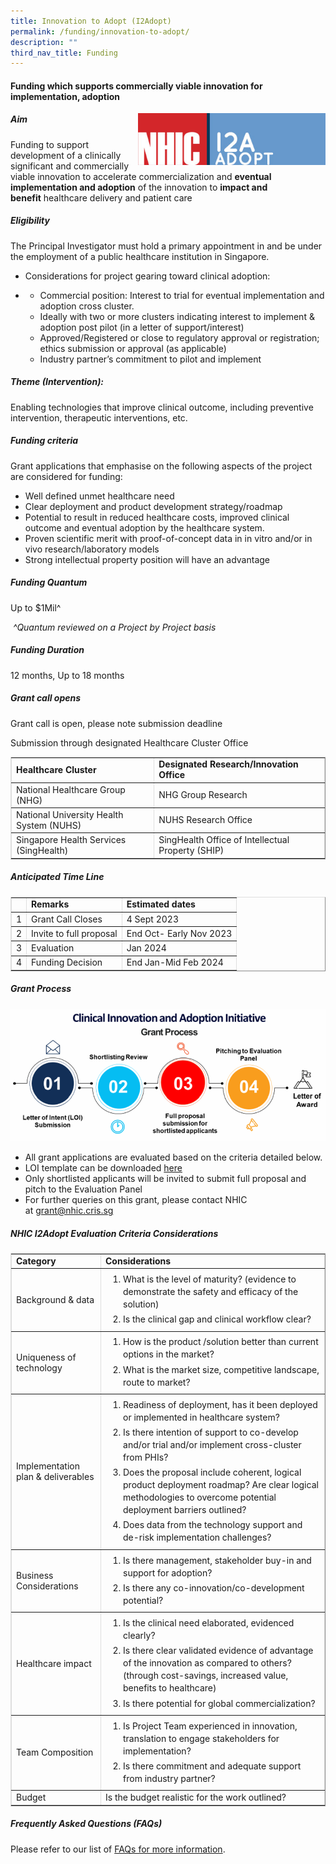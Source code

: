 ```yaml
---
title: Innovation to Adopt (I2Adopt)
permalink: /funding/innovation-to-adopt/
description: ""
third_nav_title: Funding
---
```



#### **Funding which supports commercially viable innovation for implementation, adoption**

<img src="/images/Funding/logos_i2adopt.jpg" style="width:300px" align="right">

##### **Aim**

Funding to support development of a clinically significant and commercially viable innovation to accelerate commercialization and&nbsp;**eventual implementation and adoption**&nbsp;of the innovation to&nbsp;**impact and benefit**&nbsp;healthcare delivery and patient care

##### **Eligibility**

The Principal Investigator must hold a primary appointment in and be under the employment of a public healthcare institution in Singapore.

*   Considerations for project gearing toward clinical adoption:

*   *   Commercial position: Interest to trial for eventual implementation and adoption cross cluster.
    *   Ideally with two or more clusters indicating interest to implement &amp; adoption post pilot (in a letter of support/interest)
    *   Approved/Registered or close to regulatory approval or registration; ethics submission or approval (as applicable)
    *   Industry partner’s commitment to pilot and implement

##### **Theme (Intervention):**

Enabling technologies that improve clinical outcome, including preventive intervention, therapeutic interventions, etc.

##### **Funding criteria**

Grant applications that emphasise on the following aspects of the project are considered for funding:

*   Well defined unmet healthcare need
*   Clear deployment and product development strategy/roadmap
*   Potential to result in reduced healthcare costs, improved clinical outcome and eventual adoption by the healthcare system.
*   Proven scientific merit with proof-of-concept data in in vitro and/or in vivo research/laboratory models
*   Strong intellectual property position will have an advantage

##### **Funding Quantum**

Up to $1Mil^

&nbsp;_^Quantum reviewed on a Project by Project basis_

##### **Funding Duration**

12 months, Up to 18 months

##### **Grant call opens**

Grant call is open, please note submission deadline

Submission through designated Healthcare Cluster Office

<table style="max-width: 100%; background-color: transparent; border-collapse: collapse; border-spacing: 0px; padding: 0px; margin: 10px 0px; width: 855.125px; border-width: 1px; border-color: rgb(222, 222, 222);" cellpadding="10" border="1"><tbody><tr><td><strong style="font-weight: bold;">Healthcare Cluster</strong></td><td><strong style="font-weight: bold;">Designated Research/Innovation Office<br></strong></td></tr><tr><td>National Healthcare Group (NHG)</td><td>NHG Group Research</td></tr><tr><td>National University Health System (NUHS)</td><td>NUHS Research Office</td></tr><tr><td>Singapore Health Services (SingHealth)</td><td>SingHealth Office of Intellectual Property (SHIP)</td></tr></tbody></table>

##### **Anticipated Time Line**

<table style="max-width: 100%; background-color: transparent; border-collapse: collapse; border-spacing: 0px; padding: 0px; margin: 10px 0px; width: 855.125px; border-width: 1px; border-color: rgb(222, 222, 222);" cellpadding="10" border="1"><tbody><tr><td>&nbsp;</td><td><strong style="font-weight: bold;">Remarks<br></strong></td><td><strong style="font-weight: bold;">Estimated dates<br></strong></td></tr><tr><td>1</td><td>Grant Call Closes</td><td>4 Sept 2023</td></tr><tr><td>2</td><td>Invite to full proposal</td><td>End Oct- Early Nov 2023</td></tr><tr><td>3</td><td>Evaluation</td><td>Jan 2024</td></tr><tr><td>4</td><td>Funding Decision</td><td>End Jan-Mid Feb 2024</td></tr></tbody></table>

##### **Grant Process**

![](/images/Funding/i2a_clinicalinnovation.png)

*   All grant applications are evaluated based on the criteria detailed below.
*   LOI template can be downloaded&nbsp;[here](https://nhic.sg/web/index.php/downloads)
*   Only shortlisted applicants will be invited to submit full proposal and pitch to the Evaluation Panel
*   For further queries on this grant, please contact NHIC at&nbsp;[grant@nhic.cris.sg](mailto:grant@nhic.cris.sg)

##### **NHIC I2Adopt Evaluation Criteria Considerations**

<table style="max-width: 100%; background-color: transparent; border-collapse: collapse; border-spacing: 0px; padding: 0px; margin: 10px 0px; width: 855.125px; border-width: 1px; border-color: rgb(222, 222, 222);" cellpadding="10" border="1"><tbody><tr><td><strong style="font-weight: bold;">Category</strong></td><td><strong style="font-weight: bold;">Considerations</strong></td></tr><tr><td>Background &amp; data</td><td><ol style="padding: 0px; margin: 5px 0px;"><li style="line-height: 20px; padding: 0px; margin: 0.3em 0px 0.3em 2em;">What is the level of maturity? (evidence to demonstrate the safety and efficacy of the solution)</li><li style="line-height: 20px; padding: 0px; margin: 0.3em 0px 0.3em 2em;">Is the clinical gap and clinical workflow clear?</li></ol></td></tr><tr><td>Uniqueness of technology</td><td><ol style="padding: 0px; margin: 5px 0px;"><li style="line-height: 20px; padding: 0px; margin: 0.3em 0px 0.3em 2em;">How is the product /solution better than current options in the market?</li><li style="line-height: 20px; padding: 0px; margin: 0.3em 0px 0.3em 2em;">What is the market size, competitive landscape, route to market?</li></ol></td></tr><tr><td>Implementation plan &amp; deliverables</td><td><ol style="padding: 0px; margin: 5px 0px;"><li style="line-height: 20px; padding: 0px; margin: 0.3em 0px 0.3em 2em;">Readiness of deployment, has it been deployed or implemented in healthcare system?</li><li style="line-height: 20px; padding: 0px; margin: 0.3em 0px 0.3em 2em;">Is there intention of support to co-develop and/or trial and/or implement cross-cluster from PHIs?</li><li style="line-height: 20px; padding: 0px; margin: 0.3em 0px 0.3em 2em;">Does the proposal include coherent, logical product deployment roadmap? Are clear logical methodologies to overcome potential deployment barriers outlined?</li><li style="line-height: 20px; padding: 0px; margin: 0.3em 0px 0.3em 2em;">Does data from the technology support and de-risk implementation challenges?</li></ol></td></tr><tr><td>Business Considerations</td><td><ol style="padding: 0px; margin: 5px 0px;"><li style="line-height: 20px; padding: 0px; margin: 0.3em 0px 0.3em 2em;">Is there management, stakeholder buy-in and support for adoption?</li><li style="line-height: 20px; padding: 0px; margin: 0.3em 0px 0.3em 2em;">Is there any co-innovation/co-development potential?</li></ol></td></tr><tr><td>Healthcare impact</td><td><ol style="padding: 0px; margin: 5px 0px;"><li style="line-height: 20px; padding: 0px; margin: 0.3em 0px 0.3em 2em;">Is the clinical need elaborated, evidenced clearly?</li><li style="line-height: 20px; padding: 0px; margin: 0.3em 0px 0.3em 2em;">Is there clear validated evidence of advantage of the innovation as compared to others? (through cost-savings, increased value, benefits to healthcare)</li><li style="line-height: 20px; padding: 0px; margin: 0.3em 0px 0.3em 2em;">Is there potential for global commercialization?</li></ol></td></tr><tr><td>Team Composition</td><td><ol style="padding: 0px; margin: 5px 0px;"><li style="line-height: 20px; padding: 0px; margin: 0.3em 0px 0.3em 2em;">Is Project Team experienced in innovation, translation to engage stakeholders for implementation?</li><li style="line-height: 20px; padding: 0px; margin: 0.3em 0px 0.3em 2em;">Is there commitment and adequate support from industry partner?</li></ol></td></tr><tr><td>Budget</td><td>Is the budget realistic for the work outlined?</td></tr></tbody></table>

##### **Frequently Asked Questions (FAQs)**

Please refer to our list of&nbsp;[FAQs for more information](/programmes/faqs/).